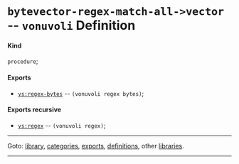 

<a id='definition__vonuvoli__bytevector-regex-match-all-_3e_vector'></a>

# `bytevector-regex-match-all->vector` -- `vonuvoli` Definition


<a id='definition__vonuvoli__bytevector-regex-match-all-_3e_vector__kind'></a>

#### Kind

`procedure`;


<a id='definition__vonuvoli__bytevector-regex-match-all-_3e_vector__exports'></a>

#### Exports

 * [`vs:regex-bytes`](../../vonuvoli/exports/vs_3a_regex-bytes.md#export__vonuvoli__vs_3a_regex-bytes) -- `(vonuvoli regex bytes)`;


<a id='definition__vonuvoli__bytevector-regex-match-all-_3e_vector__exports-recursive'></a>

#### Exports recursive

 * [`vs:regex`](../../vonuvoli/exports/vs_3a_regex.md#export__vonuvoli__vs_3a_regex) -- `(vonuvoli regex)`;

----

Goto: [library](../../vonuvoli/_index.md#library__vonuvoli), [categories](../../vonuvoli/categories/_index.md#toc__vonuvoli__categories), [exports](../../vonuvoli/exports/_index.md#toc__vonuvoli__exports), [definitions](../../vonuvoli/definitions/_index.md#toc__vonuvoli__definitions), other [libraries](../../_libraries.md#toc__libraries).

----

